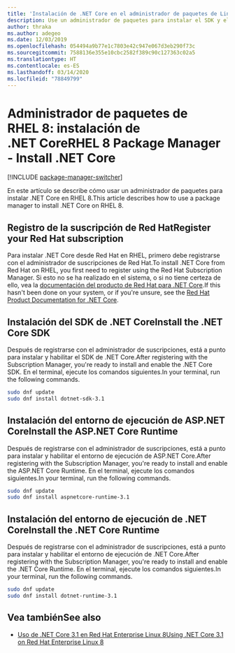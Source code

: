 ```yaml
---
title: 'Instalación de .NET Core en el administrador de paquetes de Linux RHEL 8: .NET Core'
description: Use un administrador de paquetes para instalar el SDK y el entorno de ejecución de .NET Core en RHEL 8.
author: thraka
ms.author: adegeo
ms.date: 12/03/2019
ms.openlocfilehash: 054494a9b77e1c7803e42c947e067d3eb290f73c
ms.sourcegitcommit: 7588136e355e10cbc2582f389c90c127363c02a5
ms.translationtype: HT
ms.contentlocale: es-ES
ms.lasthandoff: 03/14/2020
ms.locfileid: "78849799"
---
```

# <a name="rhel-8-package-manager---install-net-core"></a><span data-ttu-id="1d29c-103">Administrador de paquetes de RHEL 8: instalación de .NET Core</span><span class="sxs-lookup"><span data-stu-id="1d29c-103">RHEL 8 Package Manager - Install .NET Core</span></span>

[!INCLUDE [package-manager-switcher](includes/package-manager-switcher.md)]

<span data-ttu-id="1d29c-104">En este artículo se describe cómo usar un administrador de paquetes para instalar .NET Core en RHEL 8.</span><span class="sxs-lookup"><span data-stu-id="1d29c-104">This article describes how to use a package manager to install .NET Core on RHEL 8.</span></span>

## <a name="register-your-red-hat-subscription"></a><span data-ttu-id="1d29c-105">Registro de la suscripción de Red Hat</span><span class="sxs-lookup"><span data-stu-id="1d29c-105">Register your Red Hat subscription</span></span>

<span data-ttu-id="1d29c-106">Para instalar .NET Core desde Red Hat en RHEL, primero debe registrarse con el administrador de suscripciones de Red Hat.</span><span class="sxs-lookup"><span data-stu-id="1d29c-106">To install .NET Core from Red Hat on RHEL, you first need to register using the Red Hat Subscription Manager.</span></span> <span data-ttu-id="1d29c-107">Si esto no se ha realizado en el sistema, o si no tiene certeza de ello, vea la [documentación del producto de Red Hat para .NET Core](https://access.redhat.com/documentation/net_core/).</span><span class="sxs-lookup"><span data-stu-id="1d29c-107">If this hasn't been done on your system, or if you're unsure, see the [Red Hat Product Documentation for .NET Core](https://access.redhat.com/documentation/net_core/).</span></span>

## <a name="install-the-net-core-sdk"></a><span data-ttu-id="1d29c-108">Instalación del SDK de .NET Core</span><span class="sxs-lookup"><span data-stu-id="1d29c-108">Install the .NET Core SDK</span></span>

<span data-ttu-id="1d29c-109">Después de registrarse con el administrador de suscripciones, está a punto para instalar y habilitar el SDK de .NET Core.</span><span class="sxs-lookup"><span data-stu-id="1d29c-109">After registering with the Subscription Manager, you're ready to install and enable the .NET Core SDK.</span></span> <span data-ttu-id="1d29c-110">En el terminal, ejecute los comandos siguientes.</span><span class="sxs-lookup"><span data-stu-id="1d29c-110">In your terminal, run the following commands.</span></span>

```bash
sudo dnf update
sudo dnf install dotnet-sdk-3.1
```

## <a name="install-the-aspnet-core-runtime"></a><span data-ttu-id="1d29c-111">Instalación del entorno de ejecución de ASP.NET Core</span><span class="sxs-lookup"><span data-stu-id="1d29c-111">Install the ASP.NET Core Runtime</span></span>

<span data-ttu-id="1d29c-112">Después de registrarse con el administrador de suscripciones, está a punto para instalar y habilitar el entorno de ejecución de ASP.NET Core.</span><span class="sxs-lookup"><span data-stu-id="1d29c-112">After registering with the Subscription Manager, you're ready to install and enable the ASP.NET Core Runtime.</span></span> <span data-ttu-id="1d29c-113">En el terminal, ejecute los comandos siguientes.</span><span class="sxs-lookup"><span data-stu-id="1d29c-113">In your terminal, run the following commands.</span></span>

```bash
sudo dnf update
sudo dnf install aspnetcore-runtime-3.1
```

## <a name="install-the-net-core-runtime"></a><span data-ttu-id="1d29c-114">Instalación del entorno de ejecución de .NET Core</span><span class="sxs-lookup"><span data-stu-id="1d29c-114">Install the .NET Core Runtime</span></span>

<span data-ttu-id="1d29c-115">Después de registrarse con el administrador de suscripciones, está a punto para instalar y habilitar el entorno de ejecución de .NET Core.</span><span class="sxs-lookup"><span data-stu-id="1d29c-115">After registering with the Subscription Manager, you're ready to install and enable the .NET Core Runtime.</span></span> <span data-ttu-id="1d29c-116">En el terminal, ejecute los comandos siguientes.</span><span class="sxs-lookup"><span data-stu-id="1d29c-116">In your terminal, run the following commands.</span></span>

```bash
sudo dnf update
sudo dnf install dotnet-runtime-3.1
```

## <a name="see-also"></a><span data-ttu-id="1d29c-117">Vea también</span><span class="sxs-lookup"><span data-stu-id="1d29c-117">See also</span></span>

- [<span data-ttu-id="1d29c-118">Uso de .NET Core 3.1 en Red Hat Enterprise Linux 8</span><span class="sxs-lookup"><span data-stu-id="1d29c-118">Using .NET Core 3.1 on Red Hat Enterprise Linux 8</span></span>](https://access.redhat.com/documentation/en-us/red_hat_enterprise_linux/8/html/developing_.net_applications_in_rhel_8/index)
